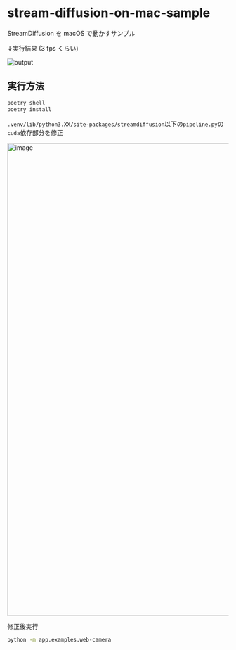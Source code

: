 # stream-diffusion-on-mac-sample

StreamDiffusion を macOS で動かすサンプル

↓実行結果 (3 fps くらい)

![output](https://github.com/kawamou/stream-diffusion-on-mac-sample/assets/18514782/5cf4ebab-f1a9-4a10-99c3-810db1df5198)


## 実行方法

```sh
poetry shell
poetry install
```

`.venv/lib/python3.XX/site-packages/streamdiffusion`以下の`pipeline.py`の`cuda`依存部分を修正

<img width="1075" alt="image" src="https://github.com/kawamou/stream-diffusion-on-mac-sample/assets/18514782/c60c7252-0076-4a49-bcff-a932f2e04bdd">

修正後実行

```sh
python -m app.examples.web-camera
```
